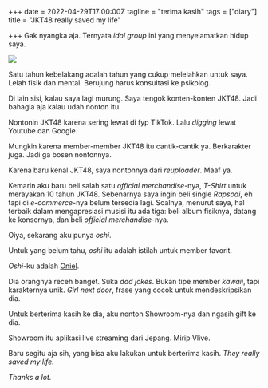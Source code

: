 +++
date = 2022-04-29T17:00:00Z
tagline = "terima kasih"
tags = ["diary"]
title = "JKT48 really saved my life"

+++
Gak nyangka aja. Ternyata _idol group_ ini yang menyelamatkan hidup saya.

![](https://jkt48.com/images/logo.svg)

Satu tahun kebelakang adalah tahun yang cukup melelahkan untuk saya. Lelah fisik dan mental. Berujung harus konsultasi ke psikolog.

Di lain sisi, kalau saya lagi murung. Saya tengok konten-konten JKT48. Jadi bahagia aja kalau udah nonton itu.

Nontonin JKT48 karena sering lewat di fyp TikTok. Lalu _digging_ lewat Youtube dan Google.

Mungkin karena member-member JKT48 itu cantik-cantik ya. Berkarakter juga. Jadi ga bosen nontonnya.

Karena baru kenal JKT48, saya nontonnya dari _reuploader_. Maaf ya.

Kemarin aku baru beli salah satu _official_ _merchandise_-nya, _T-Shirt_ untuk merayakan 10 tahun JKT48. Sebenarnya saya ingin beli single _Rapsodi_, eh tapi di _e-commerce_-nya belum tersedia lagi. Soalnya, menurut saya, hal terbaik dalam mengapresiasi musisi itu ada tiga: beli album fisiknya, datang ke konsernya, dan beli _official_ _merchandise_-nya.

Oiya, sekarang aku punya _oshi_.

Untuk yang belum tahu, _oshi_ itu adalah istilah untuk member favorit.

_Oshi_-ku adalah [Oniel](https://jkt48.com/member/detail/id/221?lang=id).

Dia orangnya receh banget. Suka _dad jokes_. Bukan tipe member _kawaii_, tapi karakternya unik. _Girl next door_, frase yang cocok untuk mendeskripsikan dia.

Untuk berterima kasih ke dia, aku nonton Showroom-nya dan ngasih gift ke dia.

Showroom itu aplikasi live streaming dari Jepang. Mirip Vlive.

Baru segitu aja sih, yang bisa aku lakukan untuk berterima kasih. _They really saved my life._

_Thanks a lot._